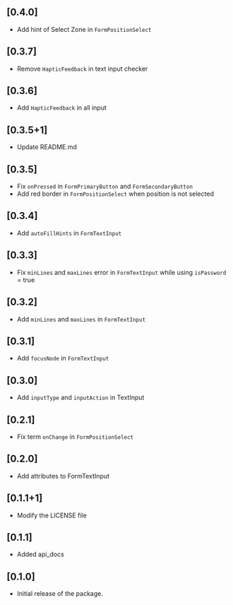 ## [0.4.0]
- Add hint of Select Zone in `FormPositionSelect`
## [0.3.7]
- Remove `HapticFeedback` in text input checker
## [0.3.6]
- Add `HapticFeedback` in all input
## [0.3.5+1]
- Update README.md
## [0.3.5]
- Fix `onPressed` in `FormPrimaryButton` and `FormSecondaryButton`
- Add red border in `FormPositionSelect` when position is not selected
## [0.3.4]
- Add `autoFillHints` in `FormTextInput`
## [0.3.3]
- Fix `minLines` and `maxLines` error in `FormTextInput` while using `isPassword` = true
## [0.3.2]
- Add `minLines` and `maxLines` in `FormTextInput`
## [0.3.1]
- Add `focusNode` in `FormTextInput`
## [0.3.0]
- Add `inputType` and `inputAction` in TextInput
## [0.2.1]
- Fix term `onChange` in `FormPositionSelect`
## [0.2.0]
- Add attributes to FormTextInput
## [0.1.1+1]
- Modify the LICENSE file
## [0.1.1]
- Added api_docs
## [0.1.0]
- Initial release of the package.
